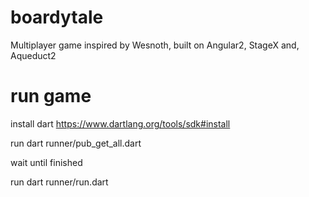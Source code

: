 # boardytale
Multiplayer game inspired by Wesnoth, built on Angular2, StageX and, Aqueduct2


# run game
install dart https://www.dartlang.org/tools/sdk#install

run
dart runner/pub_get_all.dart

wait until finished

run 
dart runner/run.dart
